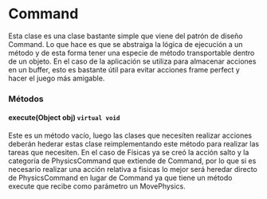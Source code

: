 # Command

Esta clase es una clase bastante simple que viene del patrón de diseño Command. Lo que hace es que se abstraiga la lógica de ejecución a un método y de esta forma tener una especie de método transportable dentro de un objeto. En el caso de la aplicación se utiliza para almacenar acciones en un buffer, esto es bastante útil para evitar acciones frame perfect y hacer el juego más amigable.

### Métodos

#### execute(Object obj) `virtual void`

Este es un método vacío, luego las clases que necesiten realizar acciones deberán hederar estas clase reimplementando este método para realizar las tareas que necesiten. En el caso de Físicas ya se creó la acción salto y la categoría de PhysicsCommand que extiende de Command, por lo que si es necesario realizar una acción relativa a fisicas lo mejor será heredar directo de PhysicsCommand en lugar de Command ya que tiene un método execute que recibe como parámetro un MovePhysics.